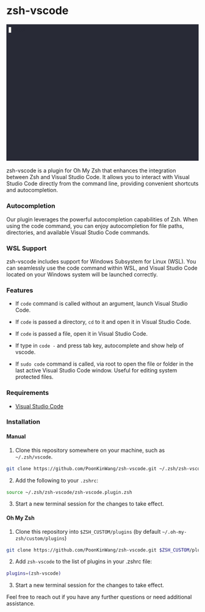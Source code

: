 # zsh-vscode
[![file-search](.zsh-vscode.gif)](https://asciinema.org/a/Qkpnx9fyBLNYtyx9dPIvrxeKz)

zsh-vscode is a plugin for Oh My Zsh that enhances the integration between Zsh and Visual Studio Code. It allows you to interact with Visual Studio Code directly from the command line, providing convenient shortcuts and autocompletion. 

### Autocompletion
Our plugin leverages the powerful autocompletion capabilities of Zsh. When using the code command, you can enjoy autocompletion for file paths, directories, and available Visual Studio Code commands.

### WSL Support
zsh-vscode includes support for Windows Subsystem for Linux (WSL). You can seamlessly use the code command within WSL, and Visual Studio Code located on your Windows system will be launched correctly. 

### Features

 * If `code` command is called without an argument, launch Visual Studio Code.

 * If `code` is passed a directory, `cd` to it and open it in Visual Studio Code.

 * If `code` is passed a file, open it in Visual Studio Code.

 * If type in `code -` and press tab key, autocomplete and show help of vscode. 

 * If `sudo code` command is called, via root to open the file or folder in the last active Visual Studio Code window. Useful for editing system protected files.

### Requirements

 * [Visual Studio Code](https://code.visualstudio.com/)


### Installation

#### Manual

1. Clone this repository somewhere on your machine, such as `~/.zsh/vscode`.

  ```sh
  git clone https://github.com/PoonKinWang/zsh-vscode.git ~/.zsh/zsh-vscode
  ```

2. Add the following to your `.zshrc`:

  ```sh
  source ~/.zsh/zsh-vscode/zsh-vscode.plugin.zsh
  ```

3. Start a new terminal session for the changes to take effect.

#### Oh My Zsh

1. Clone this repository into `$ZSH_CUSTOM/plugins` (by default `~/.oh-my-zsh/custom/plugins`)

  ```sh
  git clone https://github.com/PoonKinWang/zsh-vscode.git $ZSH_CUSTOM/plugins/zsh-vscode
  ```

2. Add `zsh-vscode` to the list of plugins in your .zshrc file:

  ```sh
  plugins=(zsh-vscode)
  ```

3. Start a new terminal session for the changes to take effect.

Feel free to reach out if you have any further questions or need additional assistance.